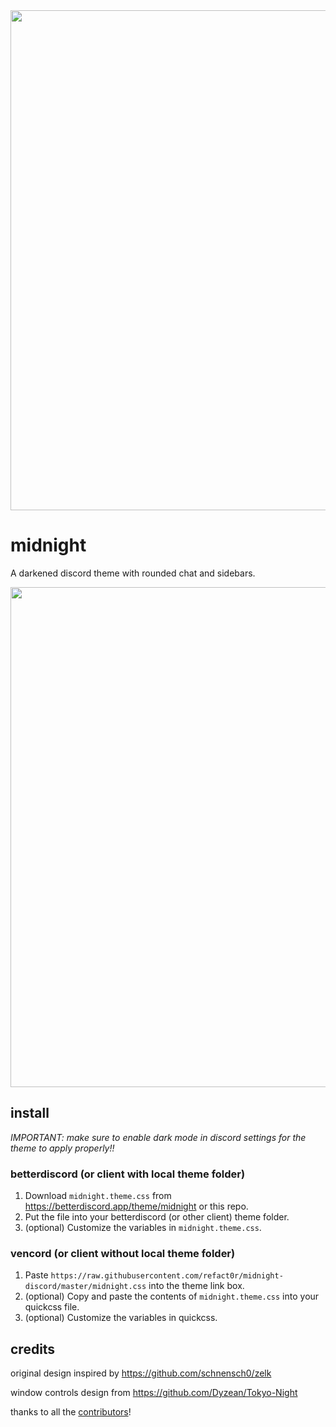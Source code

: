 <img width=800 src="https://github.com/refact0r/midnight-discord/assets/34758569/b831a8a7-1e7f-4114-9420-cbbb8e8f184f">

# midnight

A darkened discord theme with rounded chat and sidebars.

<img width=800 src="https://github.com/refact0r/midnight-discord/assets/34758569/cbe7667b-a462-43b6-b24d-cd9c1fc8236d">

## install

*IMPORTANT: make sure to enable dark mode in discord settings for the theme to apply properly!!*

### betterdiscord (or client with local theme folder)

1. Download `midnight.theme.css` from <https://betterdiscord.app/theme/midnight> or this repo.
2. Put the file into your betterdiscord (or other client) theme folder.
3. (optional) Customize the variables in `midnight.theme.css`.

### vencord (or client without local theme folder)

1. Paste `https://raw.githubusercontent.com/refact0r/midnight-discord/master/midnight.css` into the theme link box.
3. (optional) Copy and paste the contents of `midnight.theme.css` into your quickcss file.
4. (optional) Customize the variables in quickcss.

 
## credits

original design inspired by <https://github.com/schnensch0/zelk>

window controls design from <https://github.com/Dyzean/Tokyo-Night>

thanks to all the [contributors](https://github.com/refact0r/midnight-discord/graphs/contributors)!
